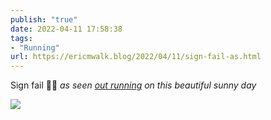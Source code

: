```yaml
---
publish: "true"
date: 2022-04-11 17:58:38
tags:
- "Running"
url: https://ericmwalk.blog/2022/04/11/sign-fail-as.html
---
```

Sign fail 🤦‍♂️
*as seen [out running](http://www.strava.com/activities/6965869514) on this beautiful sunny day*


![](https://ericmwalk.blog/uploads/2022/95c0aa5ff1.jpg)